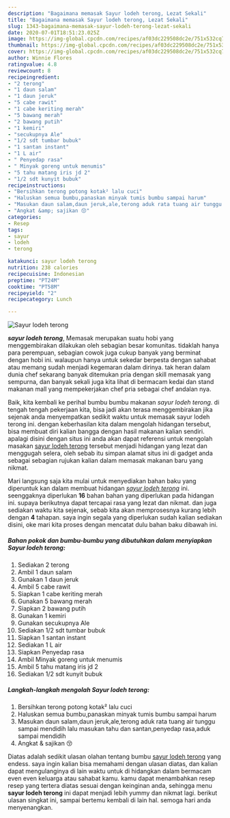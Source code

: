 ```yaml
---
description: "Bagaimana memasak Sayur lodeh terong, Lezat Sekali"
title: "Bagaimana memasak Sayur lodeh terong, Lezat Sekali"
slug: 1343-bagaimana-memasak-sayur-lodeh-terong-lezat-sekali
date: 2020-07-01T18:51:23.025Z
image: https://img-global.cpcdn.com/recipes/af03dc229508dc2e/751x532cq70/sayur-lodeh-terong-foto-resep-utama.jpg
thumbnail: https://img-global.cpcdn.com/recipes/af03dc229508dc2e/751x532cq70/sayur-lodeh-terong-foto-resep-utama.jpg
cover: https://img-global.cpcdn.com/recipes/af03dc229508dc2e/751x532cq70/sayur-lodeh-terong-foto-resep-utama.jpg
author: Winnie Flores
ratingvalue: 4.8
reviewcount: 8
recipeingredient:
- "2 terong"
- "1 daun salam"
- "1 daun jeruk"
- "5 cabe rawit"
- "1 cabe keriting merah"
- "5 bawang merah"
- "2 bawang putih"
- "1 kemiri"
- "secukupnya Ale"
- "1/2 sdt tumbar bubuk"
- "1 santan instant"
- "1 L air"
- " Penyedap rasa"
- " Minyak goreng untuk menumis"
- "5 tahu matang iris jd 2"
- "1/2 sdt kunyit bubuk"
recipeinstructions:
- "Bersihkan terong potong kotak² lalu cuci"
- "Haluskan semua bumbu,panaskan minyak tumis bumbu sampai harum"
- "Masukan daun salam,daun jeruk,ale,terong aduk rata tuang air tunggu sampai mendidih lalu masukan tahu dan santan,penyedap rasa,aduk sampai mendidih"
- "Angkat &amp; sajikan 😚"
categories:
- Resep
tags:
- sayur
- lodeh
- terong

katakunci: sayur lodeh terong 
nutrition: 238 calories
recipecuisine: Indonesian
preptime: "PT24M"
cooktime: "PT58M"
recipeyield: "2"
recipecategory: Lunch

---
```



![Sayur lodeh terong](https://img-global.cpcdn.com/recipes/af03dc229508dc2e/751x532cq70/sayur-lodeh-terong-foto-resep-utama.jpg)

<b><i>sayur lodeh terong</i></b>, Memasak merupakan suatu hobi yang menggembirakan dilakukan oleh sebagian besar komunitas. tidaklah hanya para perempuan, sebagian cowok juga cukup banyak yang berminat dengan hobi ini. walaupun hanya untuk sekedar berpesta dengan sahabat atau memang sudah menjadi kegemaran dalam dirinya. tak heran dalam dunia chef sekarang banyak ditemukan pria dengan skill memasak yang sempurna, dan banyak sekali juga kita lihat di bermacam kedai dan stand makanan mall yang mempekerjakan chef pria sebagai chef andalan nya.



Baik, kita kembali ke perihal bumbu bumbu makanan <i>sayur lodeh terong</i>. di tengah tengah pekerjaan kita, bisa jadi akan terasa menggembirakan jika sejenak anda menyempatkan sedikit waktu untuk memasak sayur lodeh terong ini. dengan keberhasilan kita dalam mengolah hidangan tersebut, bisa membuat diri kalian bangga dengan hasil makanan kalian sendiri. apalagi disini dengan situs ini anda akan dapat referensi untuk mengolah masakan <u>sayur lodeh terong</u> tersebut menjadi hidangan yang lezat dan menggugah selera, oleh sebab itu simpan alamat situs ini di gadget anda sebagai sebagian rujukan kalian dalam memasak makanan baru yang nikmat.


Mari langsung saja kita mulai untuk menyediakan bahan baku yang diperuntuk kan dalam membuat hidangan <u><i>sayur lodeh terong</i></u> ini. seenggaknya diperlukan <b>16</b> bahan bahan yang diperlukan pada hidangan ini. supaya berikutnya dapat tercapai rasa yang lezat dan nikmat. dan juga sediakan waktu kita sejenak, sebab kita akan memprosesnya kurang lebih dengan <b>4</b> tahapan. saya ingin segala yang diperlukan sudah kalian sediakan disini, oke mari kita proses dengan mencatat dulu bahan baku dibawah ini.

<!--inarticleads1-->

##### Bahan pokok dan bumbu-bumbu yang dibutuhkan dalam menyiapkan Sayur lodeh terong:

1. Sediakan 2 terong
1. Ambil 1 daun salam
1. Gunakan 1 daun jeruk
1. Ambil 5 cabe rawit
1. Siapkan 1 cabe keriting merah
1. Gunakan 5 bawang merah
1. Siapkan 2 bawang putih
1. Gunakan 1 kemiri
1. Gunakan secukupnya Ale
1. Sediakan 1/2 sdt tumbar bubuk
1. Siapkan 1 santan instant
1. Sediakan 1 L air
1. Siapkan  Penyedap rasa
1. Ambil  Minyak goreng untuk menumis
1. Ambil 5 tahu matang iris jd 2
1. Sediakan 1/2 sdt kunyit bubuk




<!--inarticleads2-->

##### Langkah-langkah mengolah Sayur lodeh terong:

1. Bersihkan terong potong kotak² lalu cuci
1. Haluskan semua bumbu,panaskan minyak tumis bumbu sampai harum
1. Masukan daun salam,daun jeruk,ale,terong aduk rata tuang air tunggu sampai mendidih lalu masukan tahu dan santan,penyedap rasa,aduk sampai mendidih
1. Angkat &amp; sajikan 😚




Diatas adalah sedikit ulasan olahan tentang bumbu <u>sayur lodeh terong</u> yang endess. saya ingin kalian bisa memahami dengan ulasan diatas, dan kalian dapat mengulanginya di lain waktu untuk di hidangkan dalam bermacam even even keluarga atau sahabat kamu. kamu dapat menambahkan resep resep yang tertera diatas sesuai dengan keinginan anda, sehingga menu <b>sayur lodeh terong</b> ini dapat menjadi lebih yummy dan nikmat lagi. berikut ulasan singkat ini, sampai bertemu kembali di lain hal. semoga hari anda menyenangkan.
